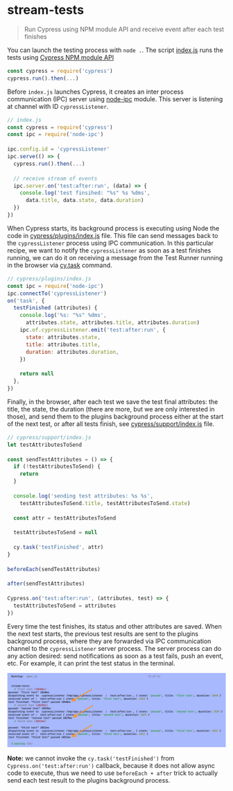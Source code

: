 # stream-tests
> Run Cypress using NPM module API and receive event after each test finishes

You can launch the testing process with `node .`. The script [index.js](index.js) runs the tests using [Cypress NPM module API](https://on.cypress.io/module-api)

```js
const cypress = require('cypress')
cypress.run().then(...)
```

Before `index.js` launches Cypress, it creates an inter process communication (IPC) server using [node-ipc](http://riaevangelist.github.io/node-ipc/) module. This server is listening at channel with ID `cypressListener`.

```js
// index.js
const cypress = require('cypress')
const ipc = require('node-ipc')

ipc.config.id = 'cypressListener'
ipc.serve(() => {
  cypress.run().then(...)

  // receive stream of events
  ipc.server.on('test:after:run', (data) => {
    console.log('test finsihed: "%s" %s %dms',
      data.title, data.state, data.duration)
  })
})
```

When Cypress starts, its background process is executing using Node the code in [cypress/plugins/index.js](cypress/plugins/index.js) file. This file can send messages back to the `cypressListener` process using IPC communication. In this particular recipe, we want to notify the `cypressListener` as soon as a test finishes running, we can do it on receiving a message from the Test Runner running in the browser via [cy.task](https://on.cypress.io/task) command.

```js
// cypress/plugins/index.js
const ipc = require('node-ipc')
ipc.connectTo('cypressListener')
on('task', {
  testFinished (attributes) {
    console.log('%s: "%s" %dms',
      attributes.state, attributes.title, attributes.duration)
    ipc.of.cypressListener.emit('test:after:run', {
      state: attributes.state,
      title: attributes.title,
      duration: attributes.duration,
    })

    return null
  },
})
```

Finally, in the browser, after each test we save the test final attributes: the title, the state, the duration (there are more, but we are only interested in those), and send them to the plugins background process either at the start of the next test, or after all tests finish, see [cypress/support/index.js](cypress/support/index.js) file.

```js
// cypress/support/index.js
let testAttributesToSend

const sendTestAttributes = () => {
  if (!testAttributesToSend) {
    return
  }

  console.log('sending test attributes: %s %s',
    testAttributesToSend.title, testAttributesToSend.state)

  const attr = testAttributesToSend

  testAttributesToSend = null

  cy.task('testFinished', attr)
}

beforeEach(sendTestAttributes)

after(sendTestAttributes)

Cypress.on('test:after:run', (attributes, test) => {
  testAttributesToSend = attributes
})
```

Every time the test finishes, its status and other attributes are saved. When the next test starts, the previous test results are sent to the plugins background process, where they are forwarded via IPC communication channel to the `cypressListener` server process. The server process can do any action desired: send notifications as soon as a test fails, push an event, etc. For example, it can print the test status in the terminal.

![Test statuses](images/tests.png)

**Note:** we cannot invoke the `cy.task('testFinished')` from `Cypress.on('test:after:run')` callback, because it does not allow async code to execute, thus we need to use `beforeEach + after` trick to actually send each test result to the plugins background process.
